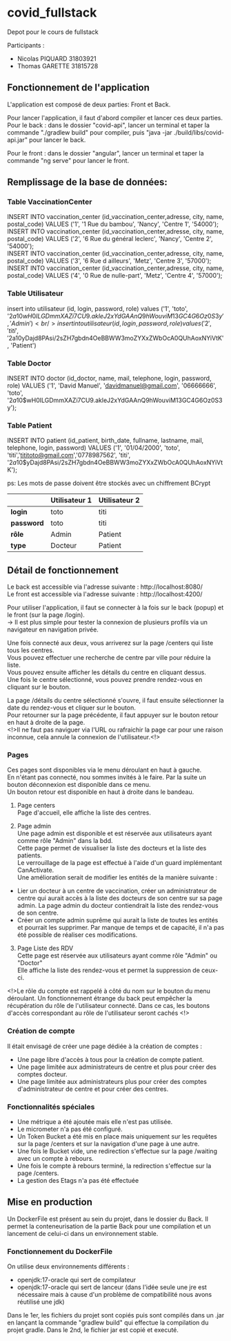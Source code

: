 # covid_fullstack
Depot pour le cours de fullstack


Participants :
- Nicolas PIQUARD 31803921
- Thomas GARETTE 31815728

## Fonctionnement de l'application

L'application est composé de deux parties: Front et Back.

Pour lancer l'application, il faut d'abord compiler et lancer ces deux parties.
Pour le back : dans le dossier "covid-api", lancer un terminal et taper la commande "./gradlew build" pour compiler, 
  puis "java -jar ./build/libs/covid-api.jar" pour lancer le back.
  
Pour le front : dans le dossier "angular", lancer un terminal et taper la commande "ng serve" pour lancer le front.

## Remplissage de la base de données:

### Table VaccinationCenter
INSERT INTO vaccination_center (id_vaccination_center,adresse, city, name, postal_code) VALUES ('1', '1 Rue du bambou', 'Nancy', 'Centre 1', '54000');
<br/>INSERT INTO vaccination_center (id_vaccination_center,adresse, city, name, postal_code) VALUES ('2', '6 Rue du général leclerc', 'Nancy', 'Centre 2', '54000');
<br/>INSERT INTO vaccination_center (id_vaccination_center,adresse, city, name, postal_code) VALUES ('3', '6 Rue d ailleurs', 'Metz', 'Centre 3', '57000');
<br/>INSERT INTO vaccination_center (id_vaccination_center,adresse, city, name, postal_code) VALUES ('4', '0 Rue de nulle-part', 'Metz', 'Centre 4', '57000');

### Table Utilisateur
insert into utilisateur (id, login, password, role) values ('1', 'toto', '$2a$10$wH0ILGDmmXAZi7CU9.akleJ2xYdGAAnQ9hWouviM13GC4G6Oz0S3y', 'Admin')
<br/>insert into utilisateur (id, login, password, role) values ('2', 'titi', '$2a$10$yDajd8PAsi/2sZH7gbdn4OeBBWW3moZYXxZWbOcA0QUhAoxNYiVtK', 'Patient')

### Table Doctor
INSERT INTO doctor (id_doctor, name, mail, telephone, login, password, role) VALUES ('1', 'David Manuel', 'davidmanuel@gmail.com', '06666666', 'toto', '$2a$10$wH0ILGDmmXAZi7CU9.akleJ2xYdGAAnQ9hWouviM13GC4G6Oz0S3y');

### Table Patient
INSERT INTO patient (id_patient, birth_date, fullname, lastname, mail, telephone, login, password) VALUES ('1', '01/04/2000', 'toto', 'titi','tititoto@gmail.com','0778987562', 'titi', '$2a$10$yDajd8PAsi/2sZH7gbdn4OeBBWW3moZYXxZWbOcA0QUhAoxNYiVtK');

ps: Les mots de passe doivent être stockés avec un chiffrement BCrypt
 
|  | **Utilisateur 1** | **Utilisateur 2** |
| --- | --- | --- |
| **login** | toto | titi |
| **password** | toto | titi |
| **rôle** | Admin | Patient |
| **type** | Docteur | Patient |



## Détail de fonctionnement

Le back est accessible via l'adresse suivante : http://localhost:8080/
<br/>Le front est accessible via l'adresse suivante : http://localhost:4200/

Pour utiliser l'application, il faut se connecter à la fois sur le back (popup) et le front (sur la page /login).
<br/>-> Il est plus simple pour tester la connexion de plusieurs profils via un navigateur en navigation privée.

Une fois connecté aux deux, vous arriverez sur la page /centers qui liste tous les centres.
<br/>Vous pouvez effectuer une recherche de centre par ville pour réduire la liste.
<br/>Vous pouvez ensuite afficher les détails du centre en cliquant dessus.
<br/>Une fois le centre sélectionné, vous pouvez prendre rendez-vous en cliquant sur le bouton.

La page /détails du centre sélectionné s'ouvre, il faut ensuite sélectionner la date du rendez-vous et cliquer sur le bouton.
<br/>Pour retourner sur la page précédente, il faut appuyer sur le bouton retour en haut à droite de la page.
<br/><!>Il ne faut pas naviguer via l'URL ou rafraichir la page car pour une raison inconnue, cela annule la connexion de l'utilisateur.<!>

### Pages 
Ces pages sont disponibles via le menu déroulant en haut à gauche.
<br/>En n'étant pas connecté, nou sommes invités à le faire. Par la suite un bouton déconnexion est disponible dans ce menu.
<br/>Un bouton retour est disponible en haut à droite dans le bandeau.
1) Page centers
<br/>Page d'accueil, elle affiche la liste des centres.

2) Page admin
<br/>Une page admin est disponible et est réservée aux utilisateurs ayant comme rôle "Admin" dans la bdd.
<br/>Cette page permet de visualiser la liste des docteurs et la liste des patients.
<br/>Le verrouillage de la page est effectué à l'aide d'un guard implémentant CanActivate.
<br/>Une amélioration serait de modifier les entités de la manière suivante :
- Lier un docteur à un centre de vaccination, créer un administrateur de centre qui aurait accès à la liste des docteurs de son centre sur sa page admin. La page admin du docteur contiendrait la liste des rendez-vous de son centre.
- Créer un compte admin suprême qui aurait la liste de toutes les entités et pourrait les supprimer.
Par manque de temps et de capacité, il n'a pas été possible de réaliser ces modifications.

3) Page Liste des RDV
<br/>Cette page est réservée aux utilisateurs ayant comme rôle "Admin" ou "Doctor"
<br/>Elle affiche la liste des rendez-vous et permet la suppression de ceux-ci.

<!>Le rôle du compte est rappelé à côté du nom sur le bouton du menu déroulant. Un fonctionnement étrange du back peut empêcher la récupération du rôle de l'utilisateur connecté. Dans ce cas, les boutons d'accès correspondant au rôle de l'utilisateur seront cachés <!>

### Création de compte
Il était envisagé de créer une page dédiée à la création de comptes :
- Une page libre d'accès à tous pour la création de compte patient.
- Une page limitée aux administrateurs de centre et plus pour créer des comptes docteur.
- Une page limitée aux administrateurs plus pour créer des comptes d'administrateur de centre et pour créer des centres.

### Fonctionnalités spéciales
- Une métrique a été ajoutée mais elle n'est pas utilisée.
- Le micrometer n'a pas été configuré.
- Un Token Bucket a été mis en place mais uniquement sur les requêtes sur la page /centers et sur la navigation d'une page à une autre.
- Une fois le Bucket vide, une redirection s'effectue sur la page /waiting avec un compte à rebours.
- Une fois le compte à rebours terminé, la redirection s'effectue sur la page /centers.
- La gestion des Etags n'a pas été effectuée

## Mise en production
Un DockerFile est présent au sein du projet, dans le dossier du Back.
Il permet la conteneurisation de la partie Back pour une compilation et un lancement de celui-ci dans un environnement stable.

### Fonctionnement du DockerFile
On utilise deux environnements différents :
- openjdk:17-oracle qui sert de compilateur
- openjdk:17-oracle qui sert de lanceur (dans l'idée seule une jre est nécessaire mais à cause d'un problème de compatibilité nous avons réutilisé une jdk)

Dans le 1er, les fichiers du projet sont copiés puis sont compilés dans un .jar en lançant la commande "gradlew build" qui effectue la compilation du projet gradle.
Dans le 2nd, le fichier jar est copié et executé.
